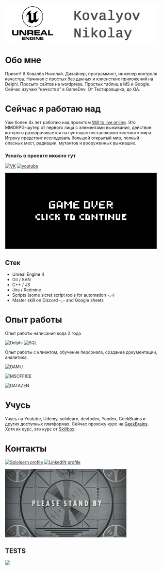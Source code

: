 [![Header](https://github.com/KovalyovNikolay/KovalyovNikolay/blob/main/Assets/gitHeader_QA.png?raw=true)](https://www.linkedin.com/in/%D0%BD%D0%B8%D0%BA%D0%BE%D0%BB%D0%B0%D0%B9-%D0%BA%D0%BE%D0%B2%D0%B0%D0%BB%D1%91%D0%B2-297b65183/)
# Обо мне
Привет! Я Ковалёв Николай. Дизайнер, программист, инженер контроля качества. Начинал с простых баз данных и клиенстких приложений на Delphi. Просытх сайтов на wordpress. Простых таблиц в MS и Google. Сейчас изучаю "качество" в GameDev. От Тестировщика, до QA. 

# Сейчас я работаю над
Уже более 4х лет работаю над проектом [Will to live online](https://wtlgame.com/). Это MMORPG-шутер от первого лица с элементами выживания, действие которого разворачивается на пустошах постапокалиптического мира. Игроку предстоит исследовать большой открытый мир, полный опасных мест, радиации, мутантов и вооруженных выживших.
### Узнать о проекте можно тут
[![VK](https://img.shields.io/badge/Сообщество_в_VK-0077ff?style=for-the-badge&logo=VK)](https://vk.com/wtlonline)
[![youtube](https://img.shields.io/badge/Ролики-ff0000?style=for-the-badge&logo=YouTube)](https://www.youtube.com/@wtlonline)

![](https://github.com/KovalyovNikolay/KovalyovNikolay/blob/main/Assets/OEJZ.gif?raw=true)

## Стек
- Unreal Engine 4
- Git / SVN
- C++ / JS
- Jira / Redmine
- Scripts (some sicret script tools for automation -_-)
- Master skill on Discord -_- and Google sheets

# Опыт работы
Опыт работы написания кода 2 года

![Delphi](https://img.shields.io/badge/Delphi-ff0000?style=for-the-badge&logo=Delphi) 
![SQL](https://img.shields.io/badge/SQL-00ff00?style=for-the-badge&logo=SQL)

Опыт работы с клиентом, обучение персонала, создание документации, аналитика


![DAMU](https://img.shields.io/badge/DAMU-ff0000?style=for-the-badge&logo=DAMU)

![MSOFFICE](https://img.shields.io/badge/MSOFFICE-ff0000?style=for-the-badge&logo=MSOFFICE)

![DATAZEN](https://img.shields.io/badge/DATAZEN-ff0000?style=for-the-badge&logo=DATAZEN)



# Учусь
Учусь на Youtube, Udemy, sololearn, devtodev, Yandex, GeekBrains и других доступных платформах. Сейчас прохожу курс на [GeekBrains](https://go.redav.online/26ea4dbaac6a9350?erid=LdtCKEePH). Хотя их курс, это курс от [Skillbox](https://go.redav.online/b69a087be011bfb0?erid=LdtCKL1wM).


# Контакты
[![Sololearn profile](https://img.shields.io/badge/Sololearn-000000?style=for-the-badge&logo=Sololearn)](https://www.sololearn.com/profile/4702063)
[![LinkedIN profile](https://img.shields.io/badge/LinkedIN-000000?style=for-the-badge&logo=LinkedIN&Color)](https://www.linkedin.com/in/%D0%BD%D0%B8%D0%BA%D0%BE%D0%BB%D0%B0%D0%B9-%D0%BA%D0%BE%D0%B2%D0%B0%D0%BB%D1%91%D0%B2-297b65183/)

![](https://github.com/KovalyovNikolay/KovalyovNikolay/blob/main/Assets/74EJ.gif?raw=true)

## TESTS
[![](https://mermaid.ink/img/pako:eNpNkcFKAzEQhl8l5NTSpSdPe91qQSyIqxfZy9Ck2WCSWbJZQUpBexN8CU9eRSl6sH2G7Bs12zXVQ-Cbb_7DZGZJ58g4TamWhmmoCkOIRXSDQX4nlaqHw84QkuPCkR4J8a_-3f_4nd-1j_4z8NZ_-69Qfxx4G_xTu25fjvm3dh1ceMRv2me_6RsTXkthYuiyRId1iVVCLqQo3RWijr0zKTQk5FoqBtHN-oEracRxsM5a_F8ZhhqzP5OhEIp31Lss_P44AdRzUEmYS1WljPY8j5SNRj1OQfMJv4_-xlgOipwaIQ0nJ1FPkaEj4_G4RjQ0oZpbDZKFXS-7SEFdyTUvaBqQ8QU0yhW0MKsQhcZh_mDmNHW24QltKgaOTyQIC5qmC1B1sJxJh3bW3-9wxoRWYG7D4n4zqz1jWacI?type=png)](https://mermaid.live/edit#pako:eNpNkcFKAzEQhl8l5NTSpSdPe91qQSyIqxfZy9Ck2WCSWbJZQUpBexN8CU9eRSl6sH2G7Bs12zXVQ-Cbb_7DZGZJ58g4TamWhmmoCkOIRXSDQX4nlaqHw84QkuPCkR4J8a_-3f_4nd-1j_4z8NZ_-69Qfxx4G_xTu25fjvm3dh1ceMRv2me_6RsTXkthYuiyRId1iVVCLqQo3RWijr0zKTQk5FoqBtHN-oEracRxsM5a_F8ZhhqzP5OhEIp31Lss_P44AdRzUEmYS1WljPY8j5SNRj1OQfMJv4_-xlgOipwaIQ0nJ1FPkaEj4_G4RjQ0oZpbDZKFXS-7SEFdyTUvaBqQ8QU0yhW0MKsQhcZh_mDmNHW24QltKgaOTyQIC5qmC1B1sJxJh3bW3-9wxoRWYG7D4n4zqz1jWacI)
<!-- 
mindmap
  root((Skills))
    Soft 
      Самоорганизованность
      Проактивность
    Design
      Photoshop, LightRoom
      Figma, Tilda
      Mindmapping 
        Miro
        MindomoC
        Coggle    
    Code
      Pascal, Delphi
      JS
      C++
    GameDev
      Unreal Engine 4
      Godot ...soon
 -->

